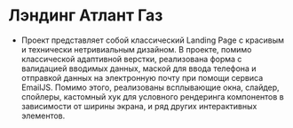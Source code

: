 <h1>Лэндинг Атлант Газ</h1>
<ul>
    <li>Проект представляет собой классический Landing Page c красивым и технически нетривиальным дизайном. В проекте, помимо классической адаптивной верстки, реализована форма с валидацией вводимых данных, маской для ввода телефона и отправкой данных на электронную почту при помощи сервиса EmailJS. Помимо этого, реализованы всплывающие окна, слайдер, спойлеры, кастомный хук для условного рендеринга компонентов в зависимости от ширины экрана, и ряд других интерактивных элементов.</li>
</ul>
